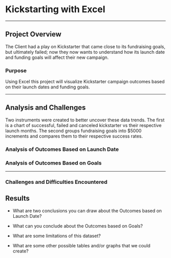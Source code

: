 # Kickstarting with Excel

---

## Project Overview

The Client had a play on Kickstarter that came close to its fundraising goals, but ultimately failed; now they now wants to understand how its launch date and funding goals will affect their new campaign.

### Purpose

Using Excel this project will visualize Kickstarter campaign outcomes based on their launch dates and funding goals.

---

## Analysis and Challenges

Two instruments were created to better uncover these data trends. The first is a chart of successful, failed and canceled kickstarter vs their respective launch months. The second groups fundraising goals into $5000 increments and compares them to their respective success rates. 

### Analysis of Outcomes Based on Launch Date

### Analysis of Outcomes Based on Goals



---

### Challenges and Difficulties Encountered



## Results

- What are two conclusions you can draw about the Outcomes based on Launch Date?

- What can you conclude about the Outcomes based on Goals?

- What are some limitations of this dataset?

- What are some other possible tables and/or graphs that we could create?
